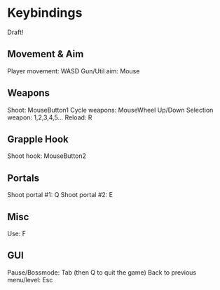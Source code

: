 Keybindings
===========
Draft!

Movement & Aim
--------------
Player movement: WASD
Gun/Util aim: Mouse

Weapons
-------
Shoot: MouseButton1
Cycle weapons: MouseWheel Up/Down
Selection weapon: 1,2,3,4,5...
Reload: R

Grapple Hook
------------
Shoot hook: MouseButton2

Portals
-------
Shoot portal #1: Q
Shoot portal #2: E

Misc
----
Use: F

GUI
---
Pause/Bossmode: Tab (then Q to quit the game)
Back to previous menu/level: Esc
